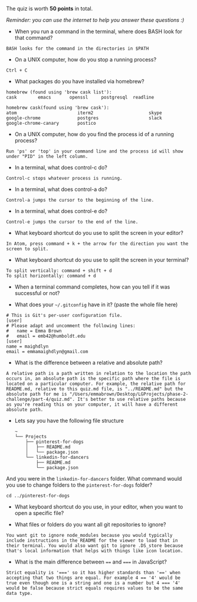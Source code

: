 The quiz is worth __50 points__ in total.

_Reminder: you can use the internet to help you answer these questions :)_

- When you run a command in the terminal, where does BASH look for that command?

```
BASH looks for the command in the directories in $PATH
```

- On a UNIX computer, how do you stop a running process?

```
Ctrl + C
```

- What packages do you have installed via homebrew?

```
homebrew (found using 'brew cask list'):
cask		emacs		openssl		postgresql	readline

homebrew cask(found using 'brew cask'):
atom                       iterm2                     skype
google-chrome              postgres                   slack
google-chrome-canary       postico

```

- On a UNIX computer, how do you find the process id of a running process?

```
Run 'ps' or 'top' in your command line and the process id will show under "PID" in the left column.
```

- In a terminal, what does control-c do?

```
Control-c stops whatever process is running.
```

- In a terminal, what does control-a do?

```
Control-a jumps the cursor to the beginning of the line.
```

- In a terminal, what does control-e do?

```
Control-e jumps the cursor to the end of the line.
```

- What keyboard shortcut do you use to split the screen in your editor?

```
In Atom, press command + k + the arrow for the direction you want the screen to split.
```

- What keyboard shortcut do you use to split the screen in your terminal?

```
To split vertically: command + shift + d
To split horizontally: command + d
```

- When a terminal command completes, how can you tell if it was successful or not?
<!-- Still need to answer!!! -->

- What does your `~/.gitconfig` have in it? (paste the whole file here)

```
# This is Git's per-user configuration file.
[user]
# Please adapt and uncomment the following lines:
#	name = Emma Brown
#	email = emb42@humboldt.edu
[user]
name = maighdlyn
email = emmamaighdlyn@gmail.com
```

- What is the difference between a relative and absolute path?

```
A relative path is a path written in relation to the location the path occurs in, an absolute path is the specific path where the file is located on a particular computer. For example, the relative path for README.md, relative to this quiz.md file, is "../README.md" but the absolute path for me is "/Users/emmabrown/Desktop/LGProjects/phase-2-challenge/part-4/quiz.md". It's better to use relative paths because as you're reading this on your computer, it will have a different absolute path.
```

- Lets say you have the following file structure

  ```
  ~
  └── Projects
      ├── pinterest-for-dogs
      │   ├── README.md
      │   └── package.json
      └── linkedin-for-dancers
          ├── README.md
          └── package.json
  ```

And you were in the `linkedin-for-dancers` folder. What command would you use to change folders to the `pinterest-for-dogs` folder?

```
cd ../pinterest-for-dogs
```

- What keyboard shortcut do you use, in your editor, when you want to open a specific file?
<!-- Still need to answer!!! -->

- What files or folders do you want all git repositories to ignore?

```
You want git to ignore node_modules because you would typically include instructions in the README for the viewer to load that in their terminal. You would also want git to ignore .DS_store because that's local information that helps with things like icon location.
```

- What is the main difference between `==` and `===` in JavaScript?

```
Strict equality is '===' so it has higher standards than '==' when accepting that two things are equal. For example 4 == '4' would be true even though one is a string and one is a number but 4 === '4' would be false because strict equals requires values to be the same data type.
```
